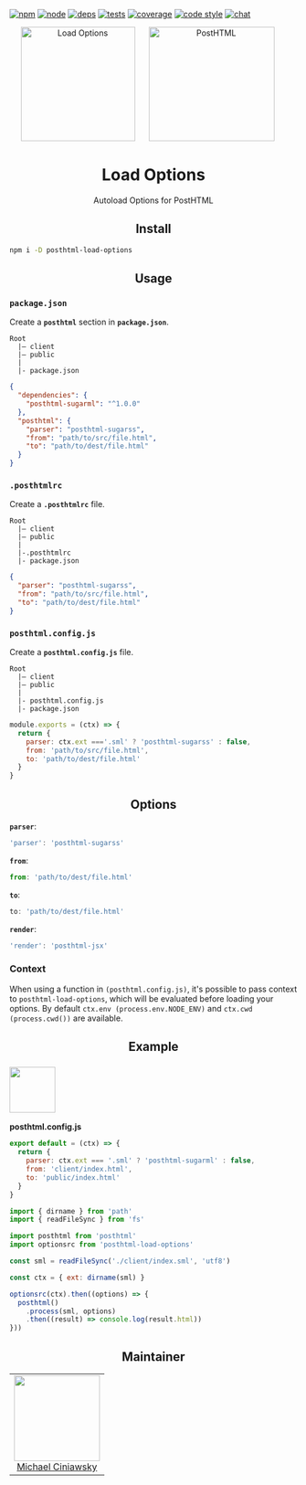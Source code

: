 [![npm][npm]][npm-url]
[![node][node]][node-url]
[![deps][deps]][deps-url]
[![tests][tests]][tests-url]
[![coverage][cover]][cover-url]
[![code style][style]][style-url]
[![chat][chat]][chat-url]

<div align="center">
  <img width="200" height="200" title="Load Options"
    src="https://michael-ciniawsky.github.io/posthtml-load-options/logo.svg"
  <a href="https://github.com/posthtml/posthtml">
    <img width="220" height="200" title="PostHTML" hspace="20"     src="http://posthtml.github.io/posthtml/logo.svg">
  </a>
  <h1>Load Options</h1>
  <p>Autoload Options for PostHTML<p>
</div>

<h2 align="center">Install</h2>

```bash
npm i -D posthtml-load-options
```

<h2 align="center">Usage</h2>

### `package.json`

Create a **`posthtml`** section in **`package.json`**.

```
Root
  |– client
  |– public
  |
  |- package.json
```

```json
{
  "dependencies": {
    "posthtml-sugarml": "^1.0.0"
  },
  "posthtml": {
    "parser": "posthtml-sugarss",
    "from": "path/to/src/file.html",
    "to": "path/to/dest/file.html"
  }
}
```

### `.posthtmlrc`

Create a **`.posthtmlrc`** file.

```
Root
  |– client
  |– public
  |
  |-.posthtmlrc
  |- package.json
```

```json
{
  "parser": "posthtml-sugarss",
  "from": "path/to/src/file.html",
  "to": "path/to/dest/file.html"
}
```

### `posthtml.config.js`

Create a **`posthtml.config.js`** file.

```
Root
  |– client
  |– public
  |
  |- posthtml.config.js
  |- package.json
```

```js
module.exports = (ctx) => {
  return {
    parser: ctx.ext ==='.sml' ? 'posthtml-sugarss' : false,
    from: 'path/to/src/file.html',
    to: 'path/to/dest/file.html'
  }
}
```

<h2 align="center">Options</h2>

**`parser`**:

```js
'parser': 'posthtml-sugarss'
```

**`from`**:

```js
from: 'path/to/dest/file.html'
```

**`to`**:

```js
to: 'path/to/dest/file.html'
```

**`render`**:

```js
'render': 'posthtml-jsx'
```

### Context

When using a function in `(posthtml.config.js)`, it's possible to pass context to `posthtml-load-options`, which will be evaluated before loading your options. By default `ctx.env (process.env.NODE_ENV)` and `ctx.cwd (process.cwd())` are available.

<h2 align="center">Example</h2>

### <img width="80" height="80" src="https://worldvectorlogo.com/logos/nodejs-icon.svg">


**posthtml.config.js**
```js
export default = (ctx) => {
  return {
    parser: ctx.ext === '.sml' ? 'posthtml-sugarml' : false,
    from: 'client/index.html',
    to: 'public/index.html'
  }
}
```

```js
import { dirname } from 'path'
import { readFileSync } from 'fs'

import posthtml from 'posthtml'
import optionsrc from 'posthtml-load-options'

const sml = readFileSync('./client/index.sml', 'utf8')

const ctx = { ext: dirname(sml) }

optionsrc(ctx).then((options) => {
  posthtml()
    .process(sml, options)
    .then((result) => console.log(result.html))
}))
```

<h2 align="center">Maintainer</h2>

<table>
  <tbody>
   <tr>
    <td align="center">
      <img width="150 height="150"
      src="https://avatars.githubusercontent.com/u/5419992?v=3&s=150">
      <br />
      <a href="https://github.com/michael-ciniawsky">Michael Ciniawsky</a>
    </td>
  </tr>
  <tbody>
</table>


[npm]: https://img.shields.io/npm/v/posthtml-load-options.svg
[npm-url]: https://npmjs.com/package/posthtml-load-options

[node]: https://img.shields.io/node/v/posthtml-load-options.svg
[node-url]: https://nodejs.org/

[deps]: https://david-dm.org/michael-ciniawsky/posthtml-load-options.svg
[deps-url]: https://david-dm.org/michael-ciniawsky/posthtml-load-options

[tests]: http://img.shields.io/travis/michael-ciniawsky/posthtml-load-options.svg
[tests-url]: https://travis-ci.org/michael-ciniawsky/posthtml-load-options

[cover]: https://coveralls.io/repos/github/michael-ciniawsky/posthtml-load-options/badge.svg?branch=master
[cover-url]: https://coveralls.io/github/michael-ciniawsky/posthtml-load-options?branch=master

[style]: https://img.shields.io/badge/code%20style-standard-yellow.svg
[style-url]: http://standardjs.com/

[chat]: https://badges.gitter.im/posthtml/posthtml.svg
[chat-url]: https://gitter.im/posthtml/posthtml?utm_source=badge&utm_medium=badge&utm_campaign=pr-badge&utm_content=badge"
